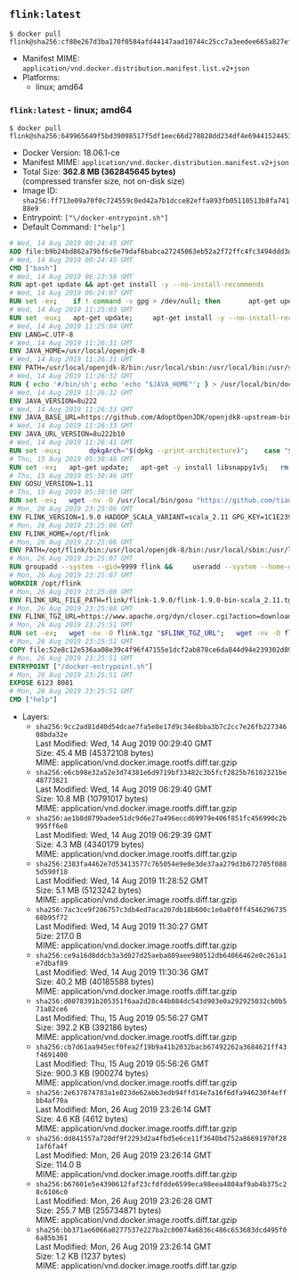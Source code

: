 ## `flink:latest`

```console
$ docker pull flink@sha256:cf80e267d3ba170f0584afd44147aad10744c25cc7a3eedee665a827ef5afa78
```

-	Manifest MIME: `application/vnd.docker.distribution.manifest.list.v2+json`
-	Platforms:
	-	linux; amd64

### `flink:latest` - linux; amd64

```console
$ docker pull flink@sha256:649965649f5bd39098517f5df1eec66d278828dd234df4e69441524453d87e22
```

-	Docker Version: 18.06.1-ce
-	Manifest MIME: `application/vnd.docker.distribution.manifest.v2+json`
-	Total Size: **362.8 MB (362845645 bytes)**  
	(compressed transfer size, not on-disk size)
-	Image ID: `sha256:ff713e09a70f0c724559c0ed42a7b1dcce82effa893fb05110513b8fa74188e9`
-	Entrypoint: `["\/docker-entrypoint.sh"]`
-	Default Command: `["help"]`

```dockerfile
# Wed, 14 Aug 2019 00:24:45 GMT
ADD file:b9b24bd862a79bf6c6e79daf6babca27245063eb52a2f72ffc4fc3494ddd3d48 in / 
# Wed, 14 Aug 2019 00:24:45 GMT
CMD ["bash"]
# Wed, 14 Aug 2019 06:23:58 GMT
RUN apt-get update && apt-get install -y --no-install-recommends 		ca-certificates 		curl 		netbase 		wget 	&& rm -rf /var/lib/apt/lists/*
# Wed, 14 Aug 2019 06:24:07 GMT
RUN set -ex; 	if ! command -v gpg > /dev/null; then 		apt-get update; 		apt-get install -y --no-install-recommends 			gnupg 			dirmngr 		; 		rm -rf /var/lib/apt/lists/*; 	fi
# Wed, 14 Aug 2019 11:25:03 GMT
RUN set -eux; 	apt-get update; 	apt-get install -y --no-install-recommends 		bzip2 		unzip 		xz-utils 				ca-certificates p11-kit 				fontconfig libfreetype6 	; 	rm -rf /var/lib/apt/lists/*
# Wed, 14 Aug 2019 11:25:04 GMT
ENV LANG=C.UTF-8
# Wed, 14 Aug 2019 11:26:31 GMT
ENV JAVA_HOME=/usr/local/openjdk-8
# Wed, 14 Aug 2019 11:26:31 GMT
ENV PATH=/usr/local/openjdk-8/bin:/usr/local/sbin:/usr/local/bin:/usr/sbin:/usr/bin:/sbin:/bin
# Wed, 14 Aug 2019 11:26:32 GMT
RUN { echo '#/bin/sh'; echo 'echo "$JAVA_HOME"'; } > /usr/local/bin/docker-java-home && chmod +x /usr/local/bin/docker-java-home && [ "$JAVA_HOME" = "$(docker-java-home)" ]
# Wed, 14 Aug 2019 11:26:32 GMT
ENV JAVA_VERSION=8u222
# Wed, 14 Aug 2019 11:26:33 GMT
ENV JAVA_BASE_URL=https://github.com/AdoptOpenJDK/openjdk8-upstream-binaries/releases/download/jdk8u222-b10/OpenJDK8U-jre_
# Wed, 14 Aug 2019 11:26:33 GMT
ENV JAVA_URL_VERSION=8u222b10
# Wed, 14 Aug 2019 11:26:41 GMT
RUN set -eux; 		dpkgArch="$(dpkg --print-architecture)"; 	case "$dpkgArch" in 		amd64) upstreamArch='x64' ;; 		arm64) upstreamArch='aarch64' ;; 		*) echo >&2 "error: unsupported architecture: $dpkgArch" ;; 	esac; 		wget -O openjdk.tgz.asc "${JAVA_BASE_URL}${upstreamArch}_linux_${JAVA_URL_VERSION}.tar.gz.sign"; 	wget -O openjdk.tgz "${JAVA_BASE_URL}${upstreamArch}_linux_${JAVA_URL_VERSION}.tar.gz" --progress=dot:giga; 		export GNUPGHOME="$(mktemp -d)"; 	gpg --batch --keyserver ha.pool.sks-keyservers.net --recv-keys CA5F11C6CE22644D42C6AC4492EF8D39DC13168F; 	gpg --batch --keyserver ha.pool.sks-keyservers.net --recv-keys EAC843EBD3EFDB98CC772FADA5CD6035332FA671; 	gpg --batch --list-sigs --keyid-format 0xLONG CA5F11C6CE22644D42C6AC4492EF8D39DC13168F | grep '0xA5CD6035332FA671' | grep 'Andrew Haley'; 	gpg --batch --verify openjdk.tgz.asc openjdk.tgz; 	gpgconf --kill all; 	rm -rf "$GNUPGHOME"; 		mkdir -p "$JAVA_HOME"; 	tar --extract 		--file openjdk.tgz 		--directory "$JAVA_HOME" 		--strip-components 1 		--no-same-owner 	; 	rm openjdk.tgz*; 			{ 		echo '#!/usr/bin/env bash'; 		echo 'set -Eeuo pipefail'; 		echo 'if ! [ -d "$JAVA_HOME" ]; then echo >&2 "error: missing JAVA_HOME environment variable"; exit 1; fi'; 		echo 'cacertsFile=; for f in "$JAVA_HOME/lib/security/cacerts" "$JAVA_HOME/jre/lib/security/cacerts"; do if [ -e "$f" ]; then cacertsFile="$f"; break; fi; done'; 		echo 'if [ -z "$cacertsFile" ] || ! [ -f "$cacertsFile" ]; then echo >&2 "error: failed to find cacerts file in $JAVA_HOME"; exit 1; fi'; 		echo 'trust extract --overwrite --format=java-cacerts --filter=ca-anchors --purpose=server-auth "$cacertsFile"'; 	} > /etc/ca-certificates/update.d/docker-openjdk; 	chmod +x /etc/ca-certificates/update.d/docker-openjdk; 	/etc/ca-certificates/update.d/docker-openjdk; 		find "$JAVA_HOME/lib" -name '*.so' -exec dirname '{}' ';' | sort -u > /etc/ld.so.conf.d/docker-openjdk.conf; 	ldconfig; 		java -version
# Thu, 15 Aug 2019 05:38:46 GMT
RUN set -ex;   apt-get update;   apt-get -y install libsnappy1v5;   rm -rf /var/lib/apt/lists/*
# Thu, 15 Aug 2019 05:38:46 GMT
ENV GOSU_VERSION=1.11
# Thu, 15 Aug 2019 05:38:50 GMT
RUN set -ex;   wget -nv -O /usr/local/bin/gosu "https://github.com/tianon/gosu/releases/download/$GOSU_VERSION/gosu-$(dpkg --print-architecture)";   wget -nv -O /usr/local/bin/gosu.asc "https://github.com/tianon/gosu/releases/download/$GOSU_VERSION/gosu-$(dpkg --print-architecture).asc";   export GNUPGHOME="$(mktemp -d)";   for server in ha.pool.sks-keyservers.net $(shuf -e                           hkp://p80.pool.sks-keyservers.net:80                           keyserver.ubuntu.com                           hkp://keyserver.ubuntu.com:80                           pgp.mit.edu) ; do       gpg --batch --keyserver "$server" --recv-keys B42F6819007F00F88E364FD4036A9C25BF357DD4 && break || : ;   done &&   gpg --batch --verify /usr/local/bin/gosu.asc /usr/local/bin/gosu;   gpgconf --kill all;   rm -rf "$GNUPGHOME" /usr/local/bin/gosu.asc;   chmod +x /usr/local/bin/gosu;   gosu nobody true
# Mon, 26 Aug 2019 23:25:06 GMT
ENV FLINK_VERSION=1.9.0 HADOOP_SCALA_VARIANT=scala_2.11 GPG_KEY=1C1E2394D3194E1944613488F320986D35C33D6A
# Mon, 26 Aug 2019 23:25:06 GMT
ENV FLINK_HOME=/opt/flink
# Mon, 26 Aug 2019 23:25:06 GMT
ENV PATH=/opt/flink/bin:/usr/local/openjdk-8/bin:/usr/local/sbin:/usr/local/bin:/usr/sbin:/usr/bin:/sbin:/bin
# Mon, 26 Aug 2019 23:25:07 GMT
RUN groupadd --system --gid=9999 flink &&     useradd --system --home-dir $FLINK_HOME --uid=9999 --gid=flink flink
# Mon, 26 Aug 2019 23:25:07 GMT
WORKDIR /opt/flink
# Mon, 26 Aug 2019 23:25:08 GMT
ENV FLINK_URL_FILE_PATH=flink/flink-1.9.0/flink-1.9.0-bin-scala_2.11.tgz
# Mon, 26 Aug 2019 23:25:08 GMT
ENV FLINK_TGZ_URL=https://www.apache.org/dyn/closer.cgi?action=download&filename=flink/flink-1.9.0/flink-1.9.0-bin-scala_2.11.tgz FLINK_ASC_URL=https://www.apache.org/dist/flink/flink-1.9.0/flink-1.9.0-bin-scala_2.11.tgz.asc
# Mon, 26 Aug 2019 23:25:51 GMT
RUN set -ex;   wget -nv -O flink.tgz "$FLINK_TGZ_URL";   wget -nv -O flink.tgz.asc "$FLINK_ASC_URL";     export GNUPGHOME="$(mktemp -d)";   for server in ha.pool.sks-keyservers.net $(shuf -e                           hkp://p80.pool.sks-keyservers.net:80                           keyserver.ubuntu.com                           hkp://keyserver.ubuntu.com:80                           pgp.mit.edu) ; do       gpg --batch --keyserver "$server" --recv-keys "$GPG_KEY" && break || : ;   done &&   gpg --batch --verify flink.tgz.asc flink.tgz;   gpgconf --kill all;   rm -rf "$GNUPGHOME" flink.tgz.asc;     tar -xf flink.tgz --strip-components=1;   rm flink.tgz;     chown -R flink:flink .;
# Mon, 26 Aug 2019 23:25:51 GMT
COPY file:52e8c12e536aa08e39c4f96f47155e1dcf2ab878ce6da844d94e239302d89fe1 in / 
# Mon, 26 Aug 2019 23:25:51 GMT
ENTRYPOINT ["/docker-entrypoint.sh"]
# Mon, 26 Aug 2019 23:25:51 GMT
EXPOSE 6123 8081
# Mon, 26 Aug 2019 23:25:51 GMT
CMD ["help"]
```

-	Layers:
	-	`sha256:9cc2ad81d40d54dcae7fa5e8e17d9c34e8bba3b7c2cc7e26fb22734608bda32e`  
		Last Modified: Wed, 14 Aug 2019 00:29:40 GMT  
		Size: 45.4 MB (45372108 bytes)  
		MIME: application/vnd.docker.image.rootfs.diff.tar.gzip
	-	`sha256:e6cb98e32a52e3d74381e6d9719bf33482c3b5fcf2825b76102321be48773821`  
		Last Modified: Wed, 14 Aug 2019 06:29:40 GMT  
		Size: 10.8 MB (10791017 bytes)  
		MIME: application/vnd.docker.image.rootfs.diff.tar.gzip
	-	`sha256:ae1b8d879badee51dc9d6e27a496eccd69979e406f851fc456990c2b995ff6e8`  
		Last Modified: Wed, 14 Aug 2019 06:29:39 GMT  
		Size: 4.3 MB (4340179 bytes)  
		MIME: application/vnd.docker.image.rootfs.diff.tar.gzip
	-	`sha256:2383fa4462e7d53413577c765054e9e0e3de37aa279d3b672705f0885d590f18`  
		Last Modified: Wed, 14 Aug 2019 11:28:52 GMT  
		Size: 5.1 MB (5123242 bytes)  
		MIME: application/vnd.docker.image.rootfs.diff.tar.gzip
	-	`sha256:7ac3ce9f206757c3db4ed7aca207db18b600c1e0a0f0ff454629673568b95f72`  
		Last Modified: Wed, 14 Aug 2019 11:30:27 GMT  
		Size: 217.0 B  
		MIME: application/vnd.docker.image.rootfs.diff.tar.gzip
	-	`sha256:ce9a16d8ddcb3a3d027d25aeba809aee980512db64066462e0c261a1e7dbaf89`  
		Last Modified: Wed, 14 Aug 2019 11:30:36 GMT  
		Size: 40.2 MB (40185588 bytes)  
		MIME: application/vnd.docker.image.rootfs.diff.tar.gzip
	-	`sha256:d0078391b205351f6aa2d28c44b084dc543d903e0a292925032cb0b571a82ce6`  
		Last Modified: Thu, 15 Aug 2019 05:56:27 GMT  
		Size: 392.2 KB (392186 bytes)  
		MIME: application/vnd.docker.image.rootfs.diff.tar.gzip
	-	`sha256:cb7d61aa945ecf0fea2f19b9a41b2032bacb67492262a3684621ff43f4691400`  
		Last Modified: Thu, 15 Aug 2019 05:56:26 GMT  
		Size: 900.3 KB (900274 bytes)  
		MIME: application/vnd.docker.image.rootfs.diff.tar.gzip
	-	`sha256:2e637874783a1e823de62abb3edb94ffd14e7a16f6dfa946230f4effbb4af70a`  
		Last Modified: Mon, 26 Aug 2019 23:26:14 GMT  
		Size: 4.6 KB (4612 bytes)  
		MIME: application/vnd.docker.image.rootfs.diff.tar.gzip
	-	`sha256:dd841557a720df9f2293d2a4fbd5e6ce11f3640bd752a86691970f281af6fa4f`  
		Last Modified: Mon, 26 Aug 2019 23:26:14 GMT  
		Size: 114.0 B  
		MIME: application/vnd.docker.image.rootfs.diff.tar.gzip
	-	`sha256:b67601e5e4390612faf23cfdfdde6599eca98eea4804af9ab4b375c28c6106c0`  
		Last Modified: Mon, 26 Aug 2019 23:26:28 GMT  
		Size: 255.7 MB (255734871 bytes)  
		MIME: application/vnd.docker.image.rootfs.diff.tar.gzip
	-	`sha256:bb371ae6066a0277537e227ba2c00074a6836c486c653683dcd495f06a85b361`  
		Last Modified: Mon, 26 Aug 2019 23:26:14 GMT  
		Size: 1.2 KB (1237 bytes)  
		MIME: application/vnd.docker.image.rootfs.diff.tar.gzip
